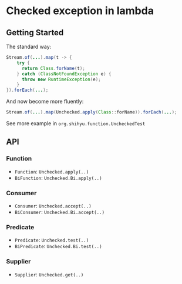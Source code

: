 # Checked exception in lambda

## Getting Started

The standard way:

```java
Stream.of(...).map(t -> {
    try {
      return Class.forName(t);
    } catch (ClassNotFoundException e) {
      throw new RuntimeException(e);
    }
}).forEach(...);
```

And now become more fluently:

```java
Stream.of(...).map(Unchecked.apply(Class::forName)).forEach(...);
```

See more example in `org.shihyu.function.UncheckedTest`

## API

### Function

- `Function`: `Unchecked.apply(..)`
- `BiFunction`: `Unchecked.Bi.apply(..)`

### Consumer

- `Consumer`:  `Unchecked.accept(..)`
- `BiConsumer`:  `Unchecked.Bi.accept(..)`

### Predicate

- `Predicate`:  `Unchecked.test(..)`
- `BiPredicate`:  `Unchecked.Bi.test(..)`

### Supplier

- `Supplier`:  `Unchecked.get(..)`

